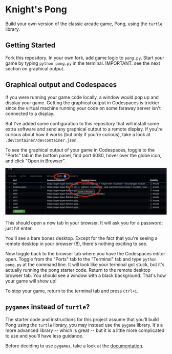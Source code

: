 # Knight's Pong

Build your own version of the classic arcade game, Pong, using the `turtle`
library.

## Getting Started

Fork this repository. In your own fork, add game logic to `pong.py`. Start your
game by typing `python pong.py` in the terminal. IMPORTANT: see the next section
on graphical output.

## Graphical output and Codespaces

If you were running your game code locally, a window would pop up and display
your game. Getting the graphical output in Codespaces is trickier since the
virtual machine running your code on some faraway server isn't connected to a
display.

But I've added some configuration to this repository that will install some extra
software and send any graphical output to a remote display. If you're curious
about how it works (but only if you're curious), take a look at `.devcontainer/devcontainer.json`.

To see the graphical output of your game in Codespaces, toggle to the "Ports"
tab in the bottom panel, find port 6080, hover over the globe icon, and click
"Open in Browser".

![open remote desktop in browser](./images/launch_remote_desktop.webp)

This should open a new tab in your browser. It will ask you for a password; just
hit enter.

You'll see a bare bones desktop. Except for the fact that you're seeing a remote
desktop in your browser (!!), there's nothing exciting to see.

Now toggle back to the browser tab where you have the Codespaces editor open.
Toggle from the "Ports" tab to the "Terminal" tab and type `python pong.py` at
the command line. It will look like your terminal got stuck, but it's actually
running the pong starter code. Return to the remote desktop browser tab. You
should see a window with a black background. That's how your game will show up!

To stop your game, return to the terminal tab and press `Ctrl+C`.

## `pygames` instead of `turtle`?

The starter code and instructions for this project assume that you'll build Pong
using the `turtle` library, you may instead use the `pygame` library. It's a
more advanced library -- which is great -- but it is a little more complicated
to use and you'll have less guidance.

Before deciding to use `pygames`, take a look at the [documentation](https://www.pygame.org/docs/).
